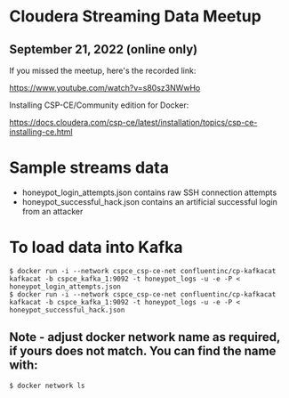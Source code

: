 # Cloudera Streaming Data Meetup
## September 21, 2022 (online only)

If you missed the meetup, here's the recorded link:

https://www.youtube.com/watch?v=s80sz3NWwHo

Installing CSP-CE/Community edition for Docker:

https://docs.cloudera.com/csp-ce/latest/installation/topics/csp-ce-installing-ce.html

# Sample streams data

- honeypot_login_attempts.json contains raw SSH connection attempts
- honeypot_successful_hack.json contains an artificial successful login from an attacker

# To load data into Kafka
```shell
$ docker run -i --network cspce_csp-ce-net confluentinc/cp-kafkacat kafkacat -b cspce_kafka_1:9092 -t honeypot_logs -u -e -P < honeypot_login_attempts.json
$ docker run -i --network cspce_csp-ce-net confluentinc/cp-kafkacat kafkacat -b cspce_kafka_1:9092 -t honeypot_logs -u -e -P < honeypot_successful_hack.json
```

## Note - adjust docker network name as required, if yours does not match.  You can find the name with:
```shell
$ docker network ls
```
